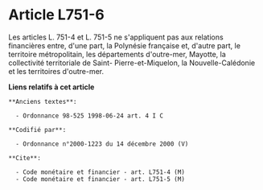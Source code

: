 # Article L751-6

Les articles L. 751-4 et L. 751-5 ne s'appliquent pas aux relations financières entre, d'une part, la Polynésie française et,
d'autre part, le territoire métropolitain, les départements d'outre-mer, Mayotte, la collectivité territoriale de Saint-
Pierre-et-Miquelon, la Nouvelle-Calédonie et les territoires d'outre-mer.

**Liens relatifs à cet article**

	**Anciens textes**:

	  - Ordonnance 98-525 1998-06-24 art. 4 I C

	**Codifié par**:

	  - Ordonnance n°2000-1223 du 14 décembre 2000 (V)

	**Cite**:

	  - Code monétaire et financier - art. L751-4 (M)
	  - Code monétaire et financier - art. L751-5 (M)
